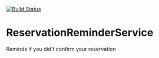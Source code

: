 [![Build Status](https://app.bitrise.io/app/27b188fd07d22eb7/status.svg?token=LFQwToDkk0VUqVFJbc5REw)](https://app.bitrise.io/app/27b188fd07d22eb7)
# ReservationReminderService
Reminds if you did't confirm your reservation
